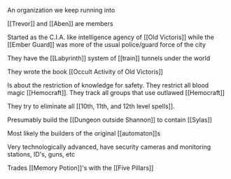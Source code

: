 An organization we keep running into

[[Trevor]] and [[Aben]] are members

Started as the C.I.A. like intelligence agency of [[Old Victoris]] while the [[Ember Guard]] was more of the usual police/guard force of the city

They have the [[Labyrinth]] system of [[train]] tunnels under the world

They wrote the book [[Occult Activity of Old Victoris]]

Is about the restriction of knowledge for safety. 
They restrict all blood magic [[Hemocraft]]. They track all groups that use outlawed [[Hemocraft]]

They try to eliminate all [[10th, 11th, and 12th level spells]].

Presumably build the [[Dungeon outside Shannon]] to contain [[Sylas]]

Most likely the builders of the original [[automaton]]s 

Very technologically advanced, have security cameras and monitoring stations, ID's, guns, etc

Trades [[Memory Potion]]'s with the [[Five Pillars]] 